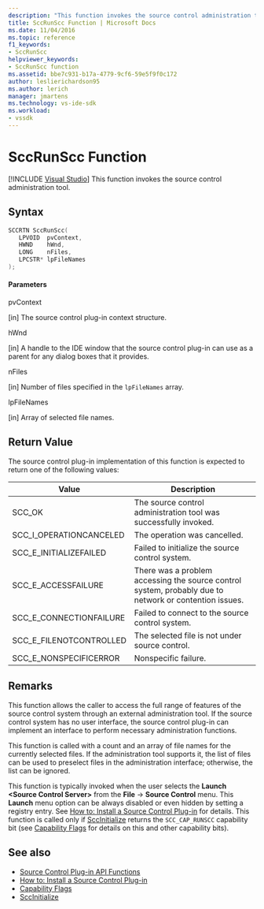 ```yaml
---
description: "This function invokes the source control administration tool."
title: SccRunScc Function | Microsoft Docs
ms.date: 11/04/2016
ms.topic: reference
f1_keywords:
- SccRunScc
helpviewer_keywords:
- SccRunScc function
ms.assetid: bbe7c931-b17a-4779-9cf6-59e5f9f0c172
author: leslierichardson95
ms.author: lerich
manager: jmartens
ms.technology: vs-ide-sdk
ms.workload:
- vssdk
---
```

# SccRunScc Function

 [!INCLUDE [Visual Studio](~/includes/applies-to-version/vs-windows-only.md)]
This function invokes the source control administration tool.

## Syntax

```cpp
SCCRTN SccRunScc(
   LPVOID  pvContext,
   HWND    hWnd,
   LONG    nFiles,
   LPCSTR* lpFileNames
);
```

#### Parameters
 pvContext

[in] The source control plug-in context structure.

 hWnd

[in] A handle to the IDE window that the source control plug-in can use as a parent for any dialog boxes that it provides.

 nFiles

[in] Number of files specified in the `lpFileNames` array.

 lpFileNames

[in] Array of selected file names.

## Return Value
 The source control plug-in implementation of this function is expected to return one of the following values:

|Value|Description|
|-----------|-----------------|
|SCC_OK|The source control administration tool was successfully invoked.|
|SCC_I_OPERATIONCANCELED|The operation was cancelled.|
|SCC_E_INITIALIZEFAILED|Failed to initialize the source control system.|
|SCC_E_ACCESSFAILURE|There was a problem accessing the source control system, probably due to network or contention issues.|
|SCC_E_CONNECTIONFAILURE|Failed to connect to the source control system.|
|SCC_E_FILENOTCONTROLLED|The selected file is not under source control.|
|SCC_E_NONSPECIFICERROR|Nonspecific failure.|

## Remarks
 This function allows the caller to access the full range of features of the source control system through an external administration tool. If the source control system has no user interface, the source control plug-in can implement an interface to perform necessary administration functions.

 This function is called with a count and an array of file names for the currently selected files. If the administration tool supports it, the list of files can be used to preselect files in the administration interface; otherwise, the list can be ignored.

 This function is typically invoked when the user selects the **Launch \<Source Control Server>** from the **File** -> **Source Control** menu. This **Launch** menu option can be always disabled or even hidden by setting a registry entry. See [How to: Install a Source Control Plug-in](../extensibility/internals/how-to-install-a-source-control-plug-in.md) for details. This function is called only if [SccInitialize](../extensibility/sccinitialize-function.md) returns the `SCC_CAP_RUNSCC` capability bit (see [Capability Flags](../extensibility/capability-flags.md) for details on this and other capability bits).

## See also
- [Source Control Plug-in API Functions](../extensibility/source-control-plug-in-api-functions.md)
- [How to: Install a Source Control Plug-in](../extensibility/internals/how-to-install-a-source-control-plug-in.md)
- [Capability Flags](../extensibility/capability-flags.md)
- [SccInitialize](../extensibility/sccinitialize-function.md)
